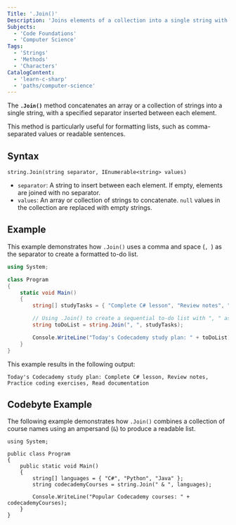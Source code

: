 ```yaml
---
Title: '.Join()'
Description: 'Joins elements of a collection into a single string with a specified separator.'
Subjects:
  - 'Code Foundations'
  - 'Computer Science'
Tags:
  - 'Strings'
  - 'Methods'
  - 'Characters'
CatalogContent:
  - 'learn-c-sharp'
  - 'paths/computer-science'
---
```


The **`.Join()`** method concatenates an array or a collection of strings into a single string, with a specified separator inserted between each element. 

This method is particularly useful for formatting lists, such as comma-separated values or readable sentences.

## Syntax

```pseudo
string.Join(string separator, IEnumerable<string> values)
```

- `separator`: A string to insert between each element. If empty, elements are joined with no separator.
- `values`: An array or collection of strings to concatenate. `null` values in the collection are replaced with empty strings.

## Example

This example demonstrates how `.Join()` uses a comma and space (`, `) as the separator to create a formatted to-do list. 

```cs
using System;

class Program
{
    static void Main()
    {
        string[] studyTasks = { "Complete C# lesson", "Review notes", "Practice coding exercises", "Read documentation" };

        // Using .Join() to create a sequential to-do list with ", " as the separator
        string toDoList = string.Join(", ", studyTasks);

        Console.WriteLine("Today's Codecademy study plan: " + toDoList);
    }
}
```

This example results in the following output:

```shell
Today's Codecademy study plan: Complete C# lesson, Review notes, Practice coding exercises, Read documentation
```

## Codebyte Example

The following example demonstrates how `.Join()` combines a collection of course names using an ampersand (`&`) to produce a readable list.

```codebyte/csharp
using System;

public class Program
{
    public static void Main()
    {
        string[] languages = { "C#", "Python", "Java" };
        string codecademyCourses = string.Join(" & ", languages);

        Console.WriteLine("Popular Codecademy courses: " + codecademyCourses);
    }
}
```
